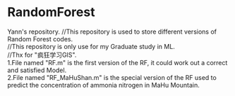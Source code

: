 # RandomForest
Yann's repository.
//This repository is used to store different versions of Random Forest codes.<br>
//This repository is only use for my Graduate study in ML.<br>
//Thx for "疯狂学习GIS".<br>
1.File named "RF.m" is the first version of the RF, it could work out a correct and satisfied Model.<br>
2.File named "RF_MaHuShan.m" is the special version of the RF used to predict the concentration of ammonia nitrogen in MaHu Mountain.<br>
